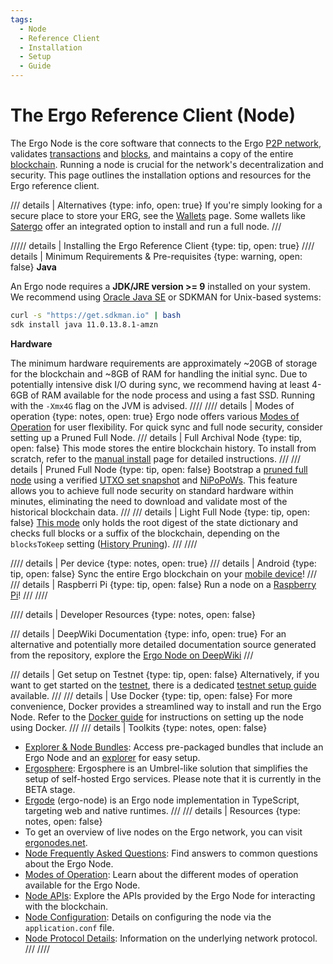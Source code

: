 ```yaml
---
tags:
  - Node
  - Reference Client
  - Installation
  - Setup
  - Guide
---
```


# The Ergo Reference Client (Node)

The Ergo Node is the core software that connects to the Ergo [P2P network](p2p-protocol-overview.md), validates [transactions](transactions.md) and [blocks](block.md), and maintains a copy of the entire [blockchain](protocol.md). Running a node is crucial for the network's decentralization and security. This page outlines the installation options and resources for the Ergo reference client.


/// details | Alternatives
    {type: info, open: true}
If you're simply looking for a secure place to store your ERG, see the [Wallets](wallets-overview.md) page. Some wallets like [Satergo](satergo.md) offer an integrated option to install and run a full node.
///

///// details | Installing the Ergo Reference Client
    {type: tip, open: true}
//// details | Minimum Requirements & Pre-requisites
    {type: warning, open: false}
**Java**

An Ergo node requires a **JDK/JRE version >= 9** installed on your system. We recommend using [Oracle Java SE](https://www.oracle.com/technetwork/java/javase/overview/index.html) or SDKMAN for Unix-based systems:

```bash
curl -s "https://get.sdkman.io" | bash
sdk install java 11.0.13.8.1-amzn
```

**Hardware**

The minimum hardware requirements are approximately ~20GB of storage for the blockchain and ~8GB of RAM for handling the initial sync. Due to potentially intensive disk I/O during sync, we recommend having at least 4-6GB of RAM available for the node process and using a fast SSD. Running with the `-Xmx4G` flag on the JVM is advised.
////
//// details | Modes of operation
    {type: notes, open: true}
Ergo node offers various [Modes of Operation](modes.md) for user flexibility. For quick sync and full node security, consider setting up a Pruned Full Node.
/// details | Full Archival Node
    {type: tip, open: false}
This mode stores the entire blockchain history. To install from scratch, refer to the [manual install](manual.md) page for detailed instructions.
///
/// details | Pruned Full Node
    {type: tip, open: false}
Bootstrap a [pruned full node](pruned-full-node.md) using a verified [UTXO set snapshot](eutxo.md) and [NiPoPoWs](nipopows.md). This feature allows you to achieve full node security on standard hardware within minutes, eliminating the need to download and validate most of the historical blockchain data.
///
/// details | Light Full Node
    {type: tip, open: false}
[This mode](light-full-node.md) only holds the root digest of the state dictionary and checks full blocks or a suffix of the blockchain, depending on the `blocksToKeep` setting ([History Pruning](history-pruning.md)).
///
////

//// details | Per device
    {type: notes, open: true}
/// details | Android
    {type: tip, open: false}
Sync the entire Ergo blockchain on your [mobile device](node-android.md)!
///
/// details | Raspberri Pi
    {type: tip, open: false}
Run a node on a [Raspberry Pi](pi.md)!
///
////


//// details | Developer Resources
    {type: notes, open: false}

/// details | DeepWiki Documentation
    {type: info, open: true}
For an alternative and potentially more detailed documentation source generated from the repository, explore the [Ergo Node on DeepWiki](https://deepwiki.com/ergoplatform/ergo/1-ergo-node-overview)
///


/// details | Get setup on Testnet
    {type: tip, open: false}
Alternatively, if you want to get started on the [testnet](testnet.md), there is a dedicated [testnet setup guide](testnet.md) available.
///
/// details | Use Docker
    {type: tip, open: false}
For more convenience, Docker provides a streamlined way to install and run the Ergo Node. Refer to the [Docker guide](docker.md) for instructions on setting up the node using Docker.
///
/// details | Toolkits
    {type: notes, open: false}
- [Explorer & Node Bundles](explorer.md#toolkits): Access pre-packaged bundles that include an Ergo Node and an [explorer](explorer.md) for easy setup.
- [Ergosphere](https://ergosphere.cloud/): Ergosphere is an Umbrel-like solution that simplifies the setup of self-hosted Ergo services. Please note that it is currently in the BETA stage.
- [Ergode](https://github.com/ross-weir/ergode) (ergo-node) is an Ergo node implementation in TypeScript, targeting web and native runtimes.
///
/// details | Resources
    {type: notes, open: false}
- To get an overview of live nodes on the Ergo network, you can visit [ergonodes.net](http://ergonodes.net).
- [Node Frequently Asked Questions](node-faq.md): Find answers to common questions about the Ergo Node.
- [Modes of Operation](modes.md): Learn about the different modes of operation available for the Ergo Node.
- [Node APIs](api.md): Explore the APIs provided by the Ergo Node for interacting with the blockchain.
- [Node Configuration](conf.md): Details on configuring the node via the `application.conf` file.
- [Node Protocol Details](protocol.md): Information on the underlying network protocol.
///
////
